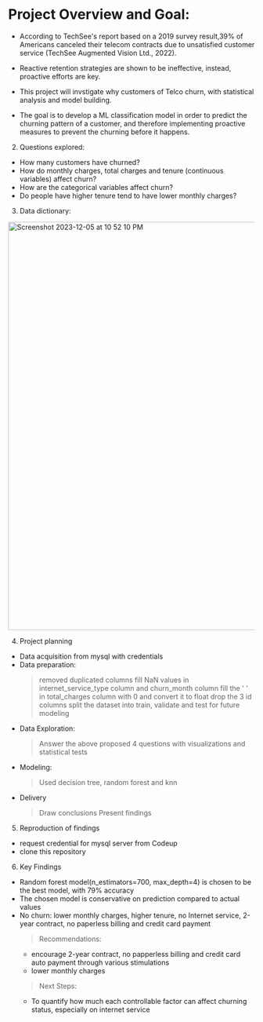 # Project Overview and Goal:

- According to TechSee's report based on a 2019 survey result,39% of Americans canceled their telecom contracts due to unsatisfied customer service (TechSee Augmented Vision Ltd., 2022).

- Reactive retention strategies are shown to be ineffective, instead, proactive efforts are key.

- This project will invstigate why customers of Telco churn, with statistical analysis and model building.

- The goal is to develop a ML classification model in order to predict the churning pattern of a customer, and therefore implementing proactive measures to prevent the churning before it happens.

2. Questions explored:
- How many customers have churned?
- How do monthly charges, total charges and tenure (continuous variables) affect churn?
- How are the categorical variables affect churn?
- Do people have higher tenure tend to have lower monthly charges?

3. Data dictionary:

<img width="832" alt="Screenshot 2023-12-05 at 10 52 10 PM" src="https://github.com/kelseyhangyu/Telcos_Customer_Churn_Drivers/assets/146888019/bdba72eb-b18b-48b6-a5ec-ba1058d9a12b">


4. Project planning
- Data acquisition from mysql with credentials
- Data preparation:
  > removed duplicated columns
  > fill NaN values in internet_service_type column and churn_month column
  > fill the ' ' in total_charges column with 0 and convert it to float
  > drop the 3 id columns
  > split the dataset into train, validate and test for future modeling
- Data Exploration:
  > Answer the above proposed 4 questions with visualizations and statistical tests
- Modeling:
  > Used decision tree, random forest and knn
- Delivery
  > Draw conclusions
  > Present findings

5. Reproduction of findings
- request credential for mysql server from Codeup
- clone this repository

6. Key Findings
- Random forest model(n_estimators=700, max_depth=4) is chosen to be the best model, with 79% accuracy
- The chosen model is conservative on prediction compared to actual values
- No churn: lower monthly charges, higher tenure, no Internet service, 2-year contract, no paperless billing and credit card payment
  > Recommendations:
     - encourage 2-year contract, no papperless billing and credit card auto payment through various stimulations
     - lower monthly charges
  > Next Steps:
  - To quantify how much each controllable factor can affect churning status, especially on internet service
